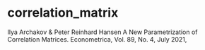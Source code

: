 # correlation_matrix
Ilya Archakov & Peter Reinhard Hansen A New Parametrization of Correlation Matrices. Econometrica, Vol. 89, No. 4, July 2021,


